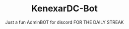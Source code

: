<div align="center">
  <h1>KenexarDC-Bot</h1>
  <p>Just a fun AdminBOT for discord FOR THE DAILY STREAK</p>
  <br>
  <br>
</div>
